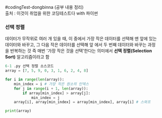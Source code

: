 #codingTest-dongbinna
(공부 내용 정리)
<br>출처 : 이것이 취업을 위한 코딩테스트다 with 파이썬

### 선택 정렬

데이터가 무작위로 여러 개 있을 때, 
이 중에서 가장 작은 데이터를 선택해 맨 앞에 있는 데이터와 바꾸고, 그 다음 작은 데이터를 선택해 앞
에서 두 번째 데이터와 바꾸는 과정을 반복하는 것
즉 매번 '가장 작은 것을 선택'한다는 의미에서 **선택 정렬(Selection Sort)** 알고리즘이라고 함


```python
6-1 .py 선택 정렬 소스코드
array = [7, 5, 9, 0, 3, 1, 6, 2, 4, 8]

for i in range(len(array)):
    min_index = i # 가장 작은 원소의 인덱스
    for j in range(i + 1, len(array)):
        if array[min_index] > array[j]:
            min_index = j
    array[i], array[min_index] = array[min_index], array[i] # 스와프

print(array) 
```
